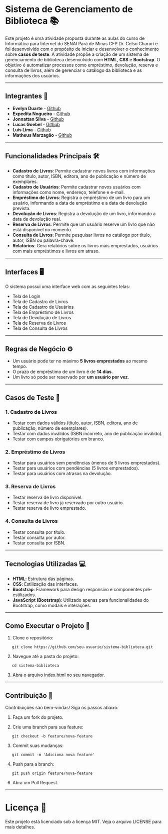 # Sistema de Gerenciamento de Biblioteca 📚

Este projeto é uma atividade proposta durante as aulas do curso de Informática para Internet do SENAI Pará de Minas CFP Dr. Celso Charurí e foi desenvolvido com o propósito de iniciar e desenvolver o conhecimento sobre **casos de teste**. A atividade propõe a criação de um sistema de gerenciamento de biblioteca desenvolvido com **HTML**, **CSS** e **Bootstrap**. O objetivo é automatizar processos como empréstimo, devolução, reserva e consulta de livros, além de gerenciar o catálogo da biblioteca e as informações dos usuários.

---

## Integrantes 👥

- **Evelyn Duarte** - [Github](!)
- **Expedita Nogueira** - [Github](https://github.com/ExpeditaNogueira)
- **Jonnattan Silva** - [Github](https://github.com/JonnattanSS)
- **Lucas Goebel** - [Github](https://github.com/lgoebel)
- **Luís Lima** - [Github](https://github.com/LGSLima)
- **Matheus Marzagão** - [Github](https://github.com/MatheusShuctzo)

---

## Funcionalidades Principais 🛠️

- **Cadastro de Livros**: Permite cadastrar novos livros com informações como título, autor, ISBN, editora, ano de publicação e número de exemplares.
- **Cadastro de Usuários**: Permite cadastrar novos usuários com informações como nome, endereço, telefone e e-mail.
- **Empréstimo de Livros**: Registra o empréstimo de um livro para um usuário, informando a data de empréstimo e a data de devolução prevista.
- **Devolução de Livros**: Registra a devolução de um livro, informando a data de devolução real.
- **Reserva de Livros**: Permite que um usuário reserve um livro que não está disponível no momento.
- **Consulta de Livros**: Permite pesquisar livros no catálogo por título, autor, ISBN ou palavra-chave.
- **Relatórios**: Gera relatórios sobre os livros mais emprestados, usuários com mais empréstimos e livros em atraso.

---

## Interfaces 🖥️

O sistema possui uma interface web com as seguintes telas:

- Tela de Login
- Tela de Cadastro de Livros
- Tela de Cadastro de Usuários
- Tela de Empréstimo de Livros
- Tela de Devolução de Livros
- Tela de Reserva de Livros
- Tela de Consulta de Livros

---

## Regras de Negócio ⚙️

- Um usuário pode ter no máximo **5 livros emprestados** ao mesmo tempo.
- O prazo de empréstimo de um livro é de **14 dias**.
- Um livro só pode ser reservado por **um usuário por vez**.

---

## Casos de Teste 🧪

### 1. **Cadastro de Livros**
   - Testar com dados válidos (título, autor, ISBN, editora, ano de publicação, número de exemplares).
   - Testar com dados inválidos (ISBN incorreto, ano de publicação inválido).
   - Testar com campos obrigatórios em branco.

### 2. **Empréstimo de Livros**
   - Testar para usuários sem pendências (menos de 5 livros emprestados).
   - Testar para usuários com pendências (5 livros emprestados).
   - Testar para usuários com atrasos na devolução.

### 3. **Reserva de Livros**
   - Testar reserva de livro disponível.
   - Testar reserva de livro já reservado por outro usuário.
   - Testar reserva de livro emprestado.

### 4. **Consulta de Livros**
   - Testar consulta por título.
   - Testar consulta por autor.
   - Testar consulta por ISBN.

---

## Tecnologias Utilizadas 💻

- **HTML**: Estrutura das páginas.
- **CSS**: Estilização das interfaces.
- **Bootstrap**: Framework para design responsivo e componentes pré-estilizados.
- **JavaScript (Bootstrap)**: Utilizado apenas para funcionalidades do Bootstrap, como modais e interações.

---

## Como Executar o Projeto 🚀

1. Clone o repositório:

```
   git clone https://github.com/seu-usuario/sistema-biblioteca.git
```

2. Navegue até a pasta do projeto:

```
   cd sistema-biblioteca
```

3. Abra o arquivo index.html no seu navegador.

---

## Contribuição 🤝

Contribuições são bem-vindas! Siga os passos abaixo:

1. Faça um fork do projeto.

2. Crie uma branch para sua feature:

```
   git checkout -b feature/nova-feature
```

3. Commit suas mudanças:

```
   git commit -m 'Adiciona nova feature'
```

4. Push para a branch:

```
   git push origin feature/nova-feature
```

6. Abra um Pull Request.

---

# Licença 📄

Este projeto está licenciado sob a licença MIT. Veja o arquivo LICENSE para mais detalhes.
